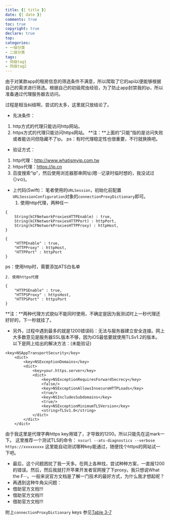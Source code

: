 ```yaml
---
title: {{ title }}
date: {{ date }}
comments: true
toc: true
copyright: true
declare: true
top:
categories:
- 一级分类
- 二级分类
tags:
- 同级tag1
- 同级tag2
---
```



由于对某款app的租房信息的筛选条件不满意，所以爬取了它的api以便能够根据自己的需求进行筛选。根据自己的初级爬虫经验，为了防止app封禁我的ip，所以准备通过代理服务器去访问。
<!--more-->
过程是相当纠结啊，尝试的太多，这里就只放结论了。

* 先决条件：
1. http方式的代理只能访问http网站。
2. https方式的代理只能访问https网站。
**注：**上面的“只能”指的是访问失败或者能访问但隐藏不了ip。
ps：有时代理稳定性也很重要，不行就换换吧。
* 验证方式：
1. http代理：http://www.whatismyip.com.tw
2. https代理：https://ip.cn
3. 百度搜索“ip”，然后使用浏览器那串网址(嗯···记录时临时想的，我没试过⊙v⊙)。
* 上代码(Swift)：
笔者使用的`URLSession`，初始化前配置`URLSessionConfiguration`对象的`connectionProxyDictionary`即可。
    1. 使用http代理，两种任一
```
{
    String(kCFNetworkProxiesHTTPEnable) : true,
    String(kCFNetworkProxiesHTTPPort) : httpPort,
    String(kCFNetworkProxiesHTTPProxy) : httpHost,
}
```
```
{
    "HTTPEnable" : true,
    "HTTPProxy" : httpHost,
    "HTTPPort" : httpPort
}
```
ps：使用http时，需要添加ATS白名单

    2. 使用https代理
```
{
    "HTTPSEnable" : true,
    "HTTPSProxy" : httpsHost,
    "HTTPSPort" : httpsPort
}
```
**注：**两种代理方式貌似不能同时使用，不确定是因为我测试时上一秒代理还好好的，下一秒就挂了。

* 另外，过程中遇到最多的就是1200错误码：无法与服务器建立安全连接。网上大多数意见是服务器SSL版本不够，因为iOS最低要就使用TLSv1.2的版本。
以下是网上给出的解决方法：(未能验证)
```
<key>NSAppTransportSecurity</key>
	<dict>
		<key>NSExceptionDomains</key>
		<dict>
			<key>your.https.server</key>
			<dict>
				<key>NSExceptionRequiresForwardSecrecy</key>
				<false/>
				<key>NSExceptionAllowsInsecureHTTPLoads</key>
				<true/>
				<key>NSIncludesSubdomains</key>
				<true/>
				<key>NSExceptionMinimumTLSVersion</key>
				<string>TLSv1.0</string>
			</dict>
		</dict>
	</dict>
```
由于我这里是代理字典https key用错了，才导致的1200。所以只能先在这mark一下。
这里推荐一个测试TLS的命令：
`nscurl --ats-diagnostics --verbose https://xxxxxxxxx`
这里能自动测试哪种key能通过，随便找个https的网站试一下吧。


* 最后，这个问题困扰了我一天多。在网上各种找，尝试种种方案，一直报1200的错误。然后，然后我就打开苹果开发者官网搜了下proxy。我只想说What the F···。一般来说官方文档是了解一门技术的最好方式，为什么我才想起呢？
* 再遇到这种牛角尖问题：
 * 借助官方文档!!!
 * 借助官方文档!!!
 * 借助官方文档!!!

附上`connectionProxyDictionary` keys 参见[Table 3-7](https://developer.apple.com/library/content/documentation/Networking/Conceptual/SystemConfigFrameworks/SC_UnderstandSchema/SC_UnderstandSchema.html)
